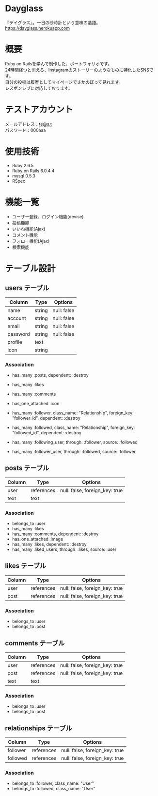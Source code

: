 # Dayglass
『デイグラス』。一日の砂時計という意味の造語。  
https://dayglass.herokuapp.com

# 概要
Ruby on Railsを学んで制作した、ポートフォリオです。  
24時間経つと消える、Instagramのストーリーのようなものに特化したSNSです。  
自分の投稿は履歴としてマイページでさかのぼって見れます。  
レスポンシブに対応しております。

# テストアカウント
メールアドレス：te@s.t  
パスワード：000aaa

# 使用技術
- Ruby 2.6.5
- Ruby on Rails 6.0.4.4
- mysql 0.5.3
- RSpec

# 機能一覧
- ユーザー登録、ログイン機能(devise)
- 投稿機能
- いいね機能(Ajax)
- コメント機能
- フォロー機能(Ajax)
- 検索機能

# テーブル設計

## users テーブル

| Column   | Type      | Options           |
| -------- | --------- | ----------------- |
| name     | string    | null: false       |
| account  | string    | null: false       |
| email    | string    | null: false       |
| password | string    | null: false       |
| profile  | text      |                   |
| icon     | string    |                   |

### Association

- has_many :posts, dependent: :destroy
- has_many :likes
- has_many :comments
- has_one_attached :icon

- has_many :follower, class_name: "Relationship", foreign_key: "follower_id", dependent: :destroy
- has_many :followed, class_name: "Relationship", foreign_key: "followed_id", dependent: :destroy
- has_many :following_user, through: :follower, source: :followed
- has_many :follower_user, through: :followed, source: :follower

## posts テーブル

| Column   | Type       | Options                        |
| -------- | ---------- | ------------------------------ |
| user     | references | null: false, foreign_key: true |
| text     | text       |                                |

### Association

- belongs_to :user
- has_many :likes
- has_many :comments, dependent: :destroy
- has_one_attached :image
- has_many :likes, dependent: :destroy
- has_many :liked_users, through: :likes, source: :user

## likes テーブル

| Column   | Type       | Options                        |
| -------- | ---------- | ------------------------------ |
| user     | references | null: false, foreign_key: true |
| post     | references | null: false, foreign_key: true |

### Association

- belongs_to :user
- belongs_to :post

## comments テーブル

| Column   | Type       | Options                        |
| -------- | ---------- | ------------------------------ |
| user     | references | null: false, foreign_key: true |
| post     | references | null: false, foreign_key: true |
| text     | text       |                                |

### Association

- belongs_to :user
- belongs_to :post

## relationships テーブル

| Column      | Type       | Options                        |
| ----------- | ---------- | ------------------------------ |
| follower    | references | null: false, foreign_key: true |
| followed    | references | null: false, foreign_key: true |

### Association

- belongs_to :follower, class_name: "User"
- belongs_to :followed, class_name: "User"
